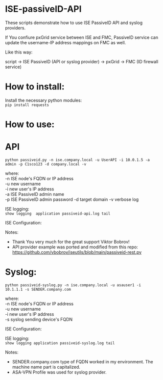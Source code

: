 # ISE-passiveID-API

These scripts demonstrate how to use ISE PassiveID API and syslog providers.  

If You confiure pxGrid service between ISE and FMC, PassiveID service can update the username-IP address mappings on FMC as well.  

Like this way: 

  script -> ISE PassiveID (API or syslog provider) -> pxGrid -> FMC (ID firewall service)  



# How to install:

 
Install the necessary python modules:  
`pip install requests`


# How to use:


API
===

`python passiveid.py -n ise.company.local -u UserAPI -i 10.0.1.5 -a admin -p C1sco123 -d company.local -v`
  
where:  
-n ISE node's FQDN or IP address  
-u new username  
-i new user's IP address  
-a ISE PassiveID admin name  
-p ISE PassiveID admin password 
-d target domain 
-v verbose log

ISE logging:  
`show logging  application passiveid-api.log tail`


ISE Configuration:



Notes:
- Thank You very much for the great support Viktor Bobrov!
- API provider example was ported and modified from this repo:
  https://github.com/vbobrov/iseutils/blob/main/passiveid-rest.py

Syslog:
======
`python passiveid-syslog.py -n ise.company.local -u asauser1 -i 10.1.1.1 -s SENDER.company.com`
  
where:  
-n ISE node's FQDN or IP address  
-u new username  
-i new user's IP address  
-s syslog sending device's FQDN   

ISE Configuration:


ISE logging:  
`show logging application passiveid-syslog.log tail`

Notes:
- SENDER.company.com type of FQDN worked in my environment. The machine name part is capitalized.
- ASA-VPN Profile was used for syslog provider.
